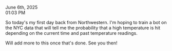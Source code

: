 June 6th, 2025 \
01:03 PM


So today's my first day back from Northwestern. I'm hoping to train a bot on the NYC data that will
tell me the probability that a high temperature is hit depending on the current time and past
temperature readings.

Will add more to this once that's done. See you then!
